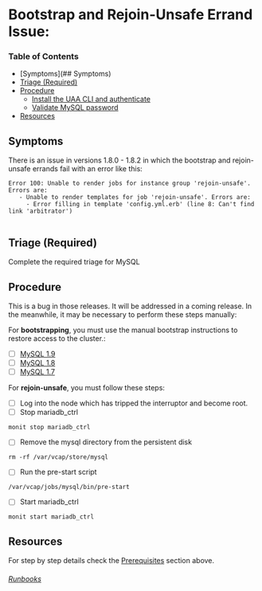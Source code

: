 # Bootstrap and Rejoin-Unsafe Errand Issue:

<!-- @TODO https://www.pivotaltracker.com/n/projects/1968443/stories/141294911 -->

### Table of Contents
- [Symptoms](## Symptoms)
- [Triage (Required)](#triage)
- [Procedure](#procedure)
  - [Install the UAA CLI and authenticate](#bootsrap-mysql)
  - [Validate MySQL password](#validate-mysql-password)
- [Resources](#resources)

## Symptoms
There is an issue in versions 1.8.0 - 1.8.2 in which the bootstrap and rejoin-unsafe errands fail with an error like this:
```
Error 100: Unable to render jobs for instance group 'rejoin-unsafe'. Errors are:
   - Unable to render templates for job 'rejoin-unsafe'. Errors are:
     - Error filling in template 'config.yml.erb' (line 8: Can't find link 'arbitrator')
     
```

## Triage (Required)

 Complete the required triage for MySQL

## Procedure
This is a bug in those releases. It will be addressed in a coming release. In the meanwhile, it may be necessary to perform these steps manually:

For **bootstrapping**, you must use the manual bootstrap instructions to restore access to the cluster.:
  - [ ] [MySQL 1.9](http://docs.pivotal.io/p-mysql/1-9/bootstrapping.html#manual-bootstrap)
  - [ ] [MySQL 1.8](http://docs.pivotal.io/p-mysql/1-8/bootstrapping.html#manual-bootstrap)
  - [ ] [MySQL 1.7](http://docs.pivotal.io/p-mysql/1-7/bootstrapping.html#manual-bootstrap)

For **rejoin-unsafe**, you must follow these steps:
- [ ] Log into the node which has tripped the interruptor and become root.
- [ ] Stop mariadb_ctrl 
```
monit stop mariadb_ctrl
```
- [ ] Remove the mysql directory from the persistent disk
```
rm -rf /var/vcap/store/mysql
```
- [ ] Run the pre-start script
```
/var/vcap/jobs/mysql/bin/pre-start
```
- [ ] Start mariadb_ctrl
```
monit start mariadb_ctrl
```


 

## Resources
For step by step details check the [Prerequisites](#prerequisites) section above.

















###### [Runbooks](../Runbook.md)

